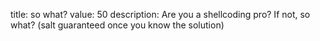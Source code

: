 title: so what?
value: 50
description: Are you a shellcoding pro? If not, so what? 
 (salt guaranteed once you know the solution)
